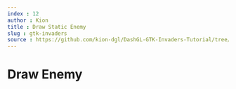 ```yaml
---
index : 12
author : Kion
title : Draw Static Enemy
slug : gtk-invaders
source : https://github.com/kion-dgl/DashGL-GTK-Invaders-Tutorial/tree/master/12_Draw_Enemy
---
```

# Draw Enemy
